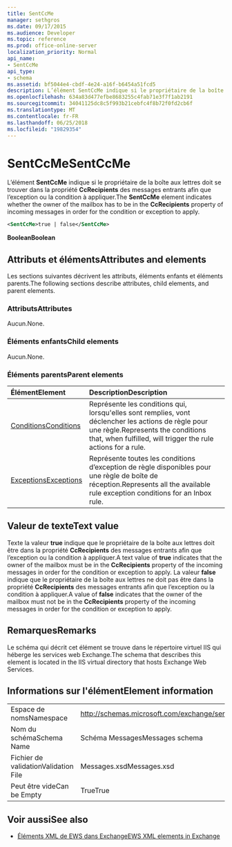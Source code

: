 ```yaml
---
title: SentCcMe
manager: sethgros
ms.date: 09/17/2015
ms.audience: Developer
ms.topic: reference
ms.prod: office-online-server
localization_priority: Normal
api_name:
- SentCcMe
api_type:
- schema
ms.assetid: bf5044e4-cbdf-4e24-a16f-b6454a51fcd5
description: L’élément SentCcMe indique si le propriétaire de la boîte aux lettres doit se trouver dans la propriété CcRecipients des messages entrants afin que l’exception ou la condition à appliquer.
ms.openlocfilehash: 634a83d477efbe8683255c4fab71e3f7f1ab2191
ms.sourcegitcommit: 34041125dc8c5f993b21cebfc4f8b72f0fd2cb6f
ms.translationtype: MT
ms.contentlocale: fr-FR
ms.lasthandoff: 06/25/2018
ms.locfileid: "19829354"
---
```

# <a name="sentccme"></a><span data-ttu-id="c2faa-103">SentCcMe</span><span class="sxs-lookup"><span data-stu-id="c2faa-103">SentCcMe</span></span>

<span data-ttu-id="c2faa-104">L’élément **SentCcMe** indique si le propriétaire de la boîte aux lettres doit se trouver dans la propriété **CcRecipients** des messages entrants afin que l’exception ou la condition à appliquer.</span><span class="sxs-lookup"><span data-stu-id="c2faa-104">The **SentCcMe** element indicates whether the owner of the mailbox has to be in the **CcRecipients** property of incoming messages in order for the condition or exception to apply.</span></span> 
  
```XML
<SentCcMe>true | false</SentCcMe>
```

 <span data-ttu-id="c2faa-105">**Boolean**</span><span class="sxs-lookup"><span data-stu-id="c2faa-105">**Boolean**</span></span>
## <a name="attributes-and-elements"></a><span data-ttu-id="c2faa-106">Attributs et éléments</span><span class="sxs-lookup"><span data-stu-id="c2faa-106">Attributes and elements</span></span>

<span data-ttu-id="c2faa-107">Les sections suivantes décrivent les attributs, éléments enfants et éléments parents.</span><span class="sxs-lookup"><span data-stu-id="c2faa-107">The following sections describe attributes, child elements, and parent elements.</span></span>
  
### <a name="attributes"></a><span data-ttu-id="c2faa-108">Attributs</span><span class="sxs-lookup"><span data-stu-id="c2faa-108">Attributes</span></span>

<span data-ttu-id="c2faa-109">Aucun.</span><span class="sxs-lookup"><span data-stu-id="c2faa-109">None.</span></span>
  
### <a name="child-elements"></a><span data-ttu-id="c2faa-110">Éléments enfants</span><span class="sxs-lookup"><span data-stu-id="c2faa-110">Child elements</span></span>

<span data-ttu-id="c2faa-111">Aucun.</span><span class="sxs-lookup"><span data-stu-id="c2faa-111">None.</span></span>
  
### <a name="parent-elements"></a><span data-ttu-id="c2faa-112">Éléments parents</span><span class="sxs-lookup"><span data-stu-id="c2faa-112">Parent elements</span></span>

|<span data-ttu-id="c2faa-113">**Élément**</span><span class="sxs-lookup"><span data-stu-id="c2faa-113">**Element**</span></span>|<span data-ttu-id="c2faa-114">**Description**</span><span class="sxs-lookup"><span data-stu-id="c2faa-114">**Description**</span></span>|
|:-----|:-----|
|[<span data-ttu-id="c2faa-115">Conditions</span><span class="sxs-lookup"><span data-stu-id="c2faa-115">Conditions</span></span>](conditions.md) <br/> |<span data-ttu-id="c2faa-116">Représente les conditions qui, lorsqu'elles sont remplies, vont déclencher les actions de règle pour une règle.</span><span class="sxs-lookup"><span data-stu-id="c2faa-116">Represents the conditions that, when fulfilled, will trigger the rule actions for a rule.</span></span>  <br/> |
|[<span data-ttu-id="c2faa-117">Exceptions</span><span class="sxs-lookup"><span data-stu-id="c2faa-117">Exceptions</span></span>](exceptions.md) <br/> |<span data-ttu-id="c2faa-118">Représente toutes les conditions d’exception de règle disponibles pour une règle de boîte de réception.</span><span class="sxs-lookup"><span data-stu-id="c2faa-118">Represents all the available rule exception conditions for an Inbox rule.</span></span>  <br/> |
   
## <a name="text-value"></a><span data-ttu-id="c2faa-119">Valeur de texte</span><span class="sxs-lookup"><span data-stu-id="c2faa-119">Text value</span></span>

<span data-ttu-id="c2faa-120">Texte la valeur **true** indique que le propriétaire de la boîte aux lettres doit être dans la propriété **CcRecipients** des messages entrants afin que l’exception ou la condition à appliquer.</span><span class="sxs-lookup"><span data-stu-id="c2faa-120">A text value of **true** indicates that the owner of the mailbox must be in the **CcRecipients** property of the incoming messages in order for the condition or exception to apply.</span></span> <span data-ttu-id="c2faa-121">La valeur **false** indique que le propriétaire de la boîte aux lettres ne doit pas être dans la propriété **CcRecipients** des messages entrants afin que l’exception ou la condition à appliquer.</span><span class="sxs-lookup"><span data-stu-id="c2faa-121">A value of **false** indicates that the owner of the mailbox must not be in the **CcRecipients** property of the incoming messages in order for the condition or exception to apply.</span></span> 
  
## <a name="remarks"></a><span data-ttu-id="c2faa-122">Remarques</span><span class="sxs-lookup"><span data-stu-id="c2faa-122">Remarks</span></span>

<span data-ttu-id="c2faa-123">Le schéma qui décrit cet élément se trouve dans le répertoire virtuel IIS qui héberge les services web Exchange.</span><span class="sxs-lookup"><span data-stu-id="c2faa-123">The schema that describes this element is located in the IIS virtual directory that hosts Exchange Web Services.</span></span>
  
## <a name="element-information"></a><span data-ttu-id="c2faa-124">Informations sur l'élément</span><span class="sxs-lookup"><span data-stu-id="c2faa-124">Element information</span></span>

|||
|:-----|:-----|
|<span data-ttu-id="c2faa-125">Espace de noms</span><span class="sxs-lookup"><span data-stu-id="c2faa-125">Namespace</span></span>  <br/> |http://schemas.microsoft.com/exchange/services/2006/messages  <br/> |
|<span data-ttu-id="c2faa-126">Nom du schéma</span><span class="sxs-lookup"><span data-stu-id="c2faa-126">Schema Name</span></span>  <br/> |<span data-ttu-id="c2faa-127">Schéma Messages</span><span class="sxs-lookup"><span data-stu-id="c2faa-127">Messages schema</span></span>  <br/> |
|<span data-ttu-id="c2faa-128">Fichier de validation</span><span class="sxs-lookup"><span data-stu-id="c2faa-128">Validation File</span></span>  <br/> |<span data-ttu-id="c2faa-129">Messages.xsd</span><span class="sxs-lookup"><span data-stu-id="c2faa-129">Messages.xsd</span></span>  <br/> |
|<span data-ttu-id="c2faa-130">Peut être vide</span><span class="sxs-lookup"><span data-stu-id="c2faa-130">Can be Empty</span></span>  <br/> |<span data-ttu-id="c2faa-131">True</span><span class="sxs-lookup"><span data-stu-id="c2faa-131">True</span></span>  <br/> |
   
## <a name="see-also"></a><span data-ttu-id="c2faa-132">Voir aussi</span><span class="sxs-lookup"><span data-stu-id="c2faa-132">See also</span></span>



- [<span data-ttu-id="c2faa-133">Éléments XML de EWS dans Exchange</span><span class="sxs-lookup"><span data-stu-id="c2faa-133">EWS XML elements in Exchange</span></span>](ews-xml-elements-in-exchange.md)

